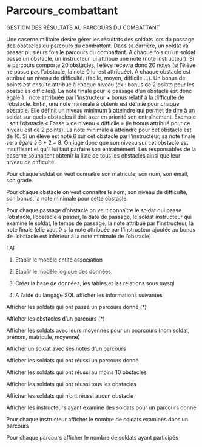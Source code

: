 # Parcours_combattant
GESTION DES
RÉSULTATS AU PARCOURS DU COMBATTANT  

Une caserne militaire désire gérer les résultats des soldats
lors du passage des obstacles du parcours du combattant. Dans sa carrière, un
soldat va passer plusieurs fois le parcours du combattant. A chaque fois qu’un
soldat passe un obstacle, un instructeur lui attribue une note (note
instructeur). Si le parcours comporte 20 obstacles, l’élève recevra donc 20
notes (si l’élève ne passe pas l’obstacle, la note 0 lui est attribuée). A
chaque obstacle est attribué un niveau de difficulté. (facile, moyen, difficile
…). Un bonus de points est ensuite attribué à chaque niveau (ex : bonus de 2
points pour les obstacles difficiles). La note finale pour le passage d’un
obstacle est donc égale à : note attribuée par l’instructeur + bonus relatif à
la difficulté de l’obstacle. Enfin, une note minimale à obtenir est définie
pour chaque obstacle. Elle définit un niveau minimum à atteindre qui permet de
dire à un soldat sur quels obstacles il doit axer en priorité son entraînement.
Exemple : soit l’obstacle « Fosse » de niveau « difficile » (le bonus attribué
pour ce niveau est de 2 points). La note minimale à atteindre pour cet obstacle
est de 10. Si un élève est noté 6 sur cet obstacle par l’instructeur, sa note
finale sera égale à 6 + 2 = 8. On juge donc que son niveau sur cet obstacle est
insuffisant et qu’il lui faut parfaire son entraînement. Les responsables de la
caserne souhaitent obtenir la liste de tous les obstacles ainsi que leur niveau
de difficulté.  

Pour chaque soldat on veut connaître son matricule, son nom,
son email, son grade.  

Pour chaque obstacle on veut connaître le nom, son niveau de
difficulté, son bonus, la note minimale pour cette obstacle. 

Pour chaque passage d’obstacle on veut connaître le soldat qui
passe l’obstacle, l’obstacle à passer, la date de passage, le soldat
instructeur qui examine le soldat, le temps de passage, la note attribué par
l’instructeur, la note finale (elle vaut 0 si la note attribuée par
l’instructeur ajoutée au bonus de l’obstacle est inférieur à la note minimale
de l’obstacle). 

TAF 

1. Etablir
le modèle entité association 

2. Etablir
le modèle logique des données 

3. Créer
la base de données, les tables et les relations sous mysql 

4. A
l’aide du langage SQL afficher les informations suivantes 

  

Afficher les soldats qui ont passé un parcours donné (*) 

Afficher les obstacles d’un parcours (*) 

Afficher les soldats avec leurs moyennes pour un poarcours
(nom soldat, prénom, matricule, moyenne) 

Afficher un soldat avec ses notes d’un parcours 

Afficher les soldats qui ont réussi un parcours donné 

Afficher les soldats qui ont réussi au moins 10 obstacles 

Afficher les soldats qui ont réussi tous les obstacles 

Afficher les soldats qui n’ont réussi aucun obstacle 

Afficher les instructeurs ayant examiné des soldats pour un
parcours donné 

Pour chaque instructeur afficher le nombre de soldats
examinés dans un parcours 

Pour chaque parcours afficher le nombre de soldats ayant
participés 
